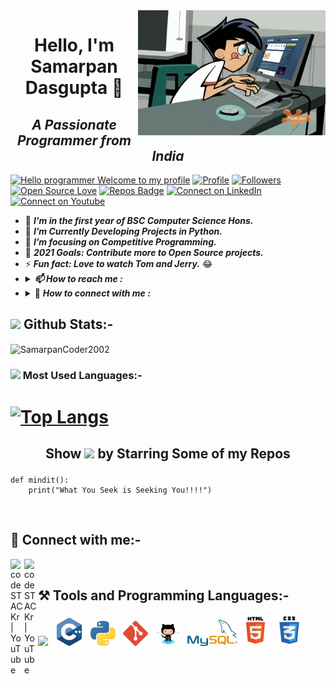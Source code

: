 <img alt="GIF" src="Gifs/coder.gif" width=300px height=200px align="right">

<h1> <p align="center" >Hello, I'm Samarpan Dasgupta 👋</h1>

<h2 align="center"><i>A Passionate Programmer from India</i></h2>


[![Hello programmer Welcome to my profile](https://img.shields.io/badge/Hello_Developers-Welcome-gold.svg?style=flat&logo=github)](https://github.com/SamarpanCoder2002) [![Profile](https://Visitor-badge.glitch.me/badge?page_id=SamarpanCoder2002.profileviews-badge)](https://github.com/SamarpanCoder2002) [![Followers](https://img.shields.io/github/followers/SamarpanCoder2002?style=social)](https://github.com/SamarpanCoder2002?tab=followers) [![Open Source Love](https://badges.frapsoft.com/os/v2/open-source.svg?v=103)](https://github.com/SamarpanCoder2002) [![Repos Badge](https://badges.pufler.dev/repos/SamarpanCoder2002)](https://badges.pufler.dev/repos/SamarpanCoder2002) [![Connect on LinkedIn](https://img.shields.io/badge/--linkedin?label=LinkedIn&logo=LinkedIn&style=social)](https://www.linkedin.com/in/samarpan-dasgupta-4aa1061b0/)
[![Connect on Youtube](https://img.shields.io/badge/--Youtube?label=Youtube&logo=Youtube&style=social)](https://www.youtube.com/channel/UCafv0dsb4Xp8sSWoKdmw5BQ) 
<br>


- 🔭 ***I'm in the first year of BSC Computer Science Hons.***
- 🌱 ***I’m Currently Developing Projects in Python.***
- 🎯 ***I’m focusing on Competitive Programming.***
- 🥅 ***2021 Goals: Contribute more to Open Source projects.***
- ⚡ ***Fun fact: Love to watch Tom and Jerry.*** 😂
- ***<details> <summary> 📫  How to reach me :***</summary><a href="mailto:samarpan2dasgupta@gmail.com"> <img src="https://img.icons8.com/fluent/48/000000/gmail.png" width="22px"/> </a></details>
- ***<details> <summary>*** 🤝  ***How to connect with me :***</summary><a href="(https://www.linkedin.com/in/samarpan-dasgupta-4aa1061b0/"> <img src="https://img.icons8.com/fluent/48/000000/linkedin.png" width="22px"/> </a></details>



<h2> <img src="https://github.com/SamarpanCoder2002/SamarpanCoder2002/blob/main/Images_For_README/heart.png?raw=true" width=30px /> Github Stats:-</h2>
<img align="center" src="https://github-readme-stats.vercel.app/api?username=SamarpanCoder2002&show_icons=true&theme=algolia" alt="SamarpanCoder2002" />

</br>

### <img src="https://github.com/SamarpanCoder2002/SamarpanCoder2002/blob/main/Images_For_README/heart.png?raw=true" width=30px /> Most Used Languages:-
# [![Top Langs](https://github-readme-stats.vercel.app/api/top-langs/?username=SamarpanCoder2002&layout=compact&theme=algolia)](https://github.com/SamarpanCoder2002/github-readme-stats)


<h2> <p align="center"> Show <img src="https://github.com/SamarpanCoder2002/SamarpanCoder2002/blob/main/Images_For_README/heart.png?raw=true" width=40px /> by Starring Some of my Repos</h2>

```
def mindit():
    print("What You Seek is Seeking You!!!!")
```
</br>
<h2> 🤝 Connect with me:-</h2>

[<img align="left" alt="codeSTACKr | YouTube" width="22px" src="https://cdn.jsdelivr.net/npm/simple-icons@v3/icons/youtube.svg" />][youtube]
[<img align="left" alt="codeSTACKr | YouTube" width="22px" src="https://cdn.jsdelivr.net/npm/simple-icons@v3/icons/linkedin.svg" />][linkedin]

</br>

<h2> ⚒️ Tools and Programming Languages:- </h2>
<p align="left">
<img src="https://github.com/SamarpanCoder2002/SamarpanCoder2002/blob/main/Images_For_README/c_laang.png?raw=true" width=50px>
<img src="https://github.com/SamarpanCoder2002/SamarpanCoder2002/blob/main/Images_For_README/c++_lang.png?raw=true" width=60px>
<img src="https://github.com/SamarpanCoder2002/SamarpanCoder2002/blob/main/Images_For_README/python_logo.png?raw=true" width=40px>&nbsp&nbsp
<img src="https://github.com/SamarpanCoder2002/SamarpanCoder2002/blob/main/Images_For_README/git.png?raw=true" width=40px>&nbsp&nbsp
<img src="https://github.com/SamarpanCoder2002/SamarpanCoder2002/blob/main/Images_For_README/github.png?raw=true" width=40px>&nbsp&nbsp
<img src="https://github.com/SamarpanCoder2002/SamarpanCoder2002/blob/main/Images_For_README/mysql_logo.png?raw=true" width=80px>
<img src="https://github.com/SamarpanCoder2002/SamarpanCoder2002/blob/main/Images_For_README/html_logo.png?raw=true" width=50px>
<img src="https://github.com/SamarpanCoder2002/SamarpanCoder2002/blob/main/Images_For_README/css_logo.png?raw=true" width=50px>
</p>
<br/>

[youtube]: https://www.youtube.com/channel/UCafv0dsb4Xp8sSWoKdmw5BQ

[linkedin]: https://www.linkedin.com/in/samarpan-dasgupta-4aa1061b0/

